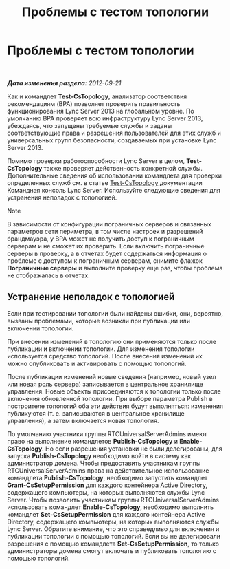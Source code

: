 ﻿---
title: Проблемы с тестом топологии
TOCTitle: Проблемы с тестом топологии
ms:assetid: 821e8916-7b5d-4f64-8fb0-e5cc392ec1bb
ms:mtpsurl: https://technet.microsoft.com/ru-ru/library/JJ205045(v=OCS.15)
ms:contentKeyID: 49310361
ms.date: 05/19/2016
mtps_version: v=OCS.15
ms.translationtype: HT
---

# Проблемы с тестом топологии

 

_**Дата изменения раздела:** 2012-09-21_

Как и командлет **Test-CsTopology**, анализатор соответствия рекомендациям (BPA) позволяет проверить правильность функционирования Lync Server 2013 на глобальном уровне. По умолчанию BPA проверяет всю инфраструктуру Lync Server 2013, убеждаясь, что запущены требуемые службы и заданы соответствующие права и разрешения пользователей для этих служб и универсальных групп безопасности, создаваемых при установке Lync Server 2013.

Помимо проверки работоспособности Lync Server в целом, **Test-CsTopology** также проверяет действенность конкретной службы. Дополнительные сведения об использовании командлета для проверки определенных служб см. в статье [Test-CsTopology](https://docs.microsoft.com/en-us/powershell/module/skype/Test-CsTopology) документации Командная консоль Lync Server. Используйте следующие сведения для устранения неполадок с топологией.

> [!note]  
> В зависимости от конфигурации пограничных серверов и связанных параметров сети периметра, в том числе настроек и разрешений брандмауэра, у BPA может не получить доступ к пограничным серверам и не сможет их проверить. Если включить пограничные серверы в проверку, а в отчетах будет содержаться информация о проблеме с доступом к пограничным серверам, снимите флажок <strong>Пограничные серверы</strong> и выполните проверку еще раз, чтобы проблема не отображалась в отчетах.

## Устранение неполадок с топологией

Если при тестировании топологии были найдены ошибки, они, вероятно, вызваны проблемами, которые возникли при публикации или включении топологии.

При внесении изменений в топологию они применяются только после публикации и включении топологии. Для изменения топологии используется средство топологий. После внесения изменений их можно опубликовать и активировать с помощью топологий.

После публикации изменений новые сведения (например, новый узел или новая роль сервера) записывается в центральное хранилище управления. Новые объекты присоединяются к топологии только после включения обновленной топологии. При выборе параметра Publish в построителе топологий оба эти действия будут выполняться: изменения публикуются (т. е. записываются в центральное хранилище управления), а затем включается новая топология.

По умолчанию участники группы RTCUniversalServerAdmins имеют право на выполнение командлетов **Publish-CsTopology** и **Enable-CsTopology**. Но если разрешения установки не были делегированы, для запуска **Publish-CsTopology** необходимо войти в систему как администратор домена. Чтобы предоставить участникам группы RTCUniversalServerAdmins права на действительное использование командлета **Publish-CsTopology**, необходимо запустить командлет **Grant-CsSetupPermission** для каждого контейнера Active Directory, содержащего компьютеры, на которых выполняются службы Lync Server. Чтобы позволить участникам группы RTCUniversalServerAdmins использовать командлет **Enable-CsTopology**, необходимо выполнить командлет **Set-CsSetupPermission** для каждого контейнера Active Directory, содержащего компьютеры, на которых выполняются службы Lync Server. Обратите внимание, что это справедливо для включения и публикации топологии с помощью топологий. Если вы не делегировали разрешения с помощью командлета **Set-CsSetupPermission**, то только администраторы домена смогут включать и публиковать топологию с помощью топологий.

